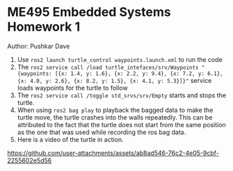 # ME495 Embedded Systems Homework 1
Author: Pushkar Dave
1. Use `ros2 launch turtle_control waypoints.launch.xml` to run the code
2. The `ros2 service call /load turtle_intefaces/srv/Waypoints "{waypoints: [{x: 1.4, y: 1.6}, {x: 2.2, y: 9.4}, {x: 7.2, y: 6.1}, {x: 4.0, y: 2.6}, {x: 8.2, y: 1.5}, {x: 4.1, y: 5.3}]}"` service loads waypoints for the turtle to follow
3. The `ros2 service call /toggle std_srvs/srv/Empty` starts and stops the turtle.
4. When using `ros2 bag play` to playback the bagged data to make the turtle move, the turtle crashes into the walls repeatedly. This can be attributed to the fact that the turtle does not start from the same position as the one that was used while recording the ros bag data.
5. Here is a video of the turtle in action.

https://github.com/user-attachments/assets/ab8ad546-76c2-4e05-9cbf-2255602e5d56
